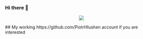 ### Hi there 👋
<p align="center">
  <a href="https://skillicons.dev">
    <img src="https://skillicons.dev/icons?i=php,python,javascript,typescript,c,cs,azure,css,html,docker" />
  </a>
</p>
## My working https://github.com/PiotrHlushen account if you are interested
<!--
**glueshen/glueshen** is a ✨ _special_ ✨ repository because its `README.md` (this file) appears on your GitHub profile.

Here are some ideas to get you started:

- 🔭 I’m currently working on ...
- 🌱 I’m currently learning ...
- 👯 I’m looking to collaborate on ...
- 🤔 I’m looking for help with ...
- 💬 Ask me about ...
- 📫 How to reach me: ...
- 😄 Pronouns: ...
- ⚡ Fun fact: ...
-->
